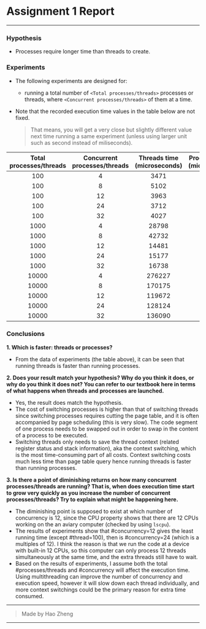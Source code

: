 # Assignment 1 Report
---

### Hypothesis

- Processes require longer time than threads to create.

### Experiments

- The following experiments are designed for:
  - running a total number of `<Total processes/threads>` processes or threads, where `<Concurrent processes/threads>` of them at a time.
- Note that the recorded execution time values in the table below are not fixed.

  > That means, you will get a very close but slightly different value next time running a same experiment (unless using larger unit such as second instead of miliseconds).

| Total <br> processes/threads | Concurrent <br> processes/threads | Threads time <br> (microseconds) | Processes time <br> (microseconds) |
|:---------:|:---------:|:---------:|:---------:|
| 100 | 4 | 3471 | 12120 |
| 100 | 8 | 5102 | 11803 |
| 100 | 12 | 3963 | 11334 |
| 100 | 24 | 3712 | 11297 |
| 100 | 32 | 4027 | 5686 |
| 1000 | 4 | 28798 | 110234 |
| 1000 | 8 | 42732 | 67910 |
| 1000 | 12 | 14481 | 34087 |
| 1000 | 24 | 15177 | 30513 |
| 1000 | 32 | 16738 | 28017 |
| 10000 | 4 | 276227 | 452496 |
| 10000 | 8 | 170175 | 335521 |
| 10000 | 12 | 119672 | 286486 |
| 10000 | 24 | 128124 | 279241 |
| 10000 | 32 | 136090 | 246002 |

### Conclusions

**1. Which is faster: threads or processes?**
- From the data of experiments (the table above), it can be seen that running threads is faster than running processes.

**2. Does your result match your hypothesis? Why do you think it does, or why do you think it does not? You can refer to our textbook here in terms of what happens when threads and processes are launched.**
- Yes, the result does match the hypothesis.
- The cost of switching processes is higher than that of switching threads since switching processes requires cutting the page table, and it is often accompanied by page scheduling (this is very slow). The code segment of one process needs to be swapped out in order to swap in the content of a process to be executed.
- Switching threads only needs to save the thread context (related register status and stack information), aka the context switching, which is the most time-consuming part of all costs. Context switching costs much less time than page table query hence running threads is faster than running processes.

**3. Is there a point of diminishing returns on how many concurrent processes/threads are running? That is, when does execution time start to grow very quickly as you increase the number of concurrent processes/threads? Try to explain what might be happening here.**
- The diminishing point is supposed to exist at which number of concurrency is 12, since the CPU property shows that there are 12 CPUs working on the an aviary computer (checked by using `lscpu`).
- The results of experiments show that #concurrency=12 gives the least running time (except #thread=100), then is #concurrency=24 (which is a multiples of 12). I think the reason is that we run the code at a device with built-in 12 CPUs, so this computer can only process 12 threads simultaneously at the same time, and the extra threads still have to wait.
- Based on the results of experiments, I assume both the total #processes/threads and #concurrency will affect the execution time. Using multithreading can improve the number of concurrency and execution speed, however it will slow down each thread individually, and more context switchings could be the primary reason for extra time consumed.

---
> Made by Hao Zheng
---
